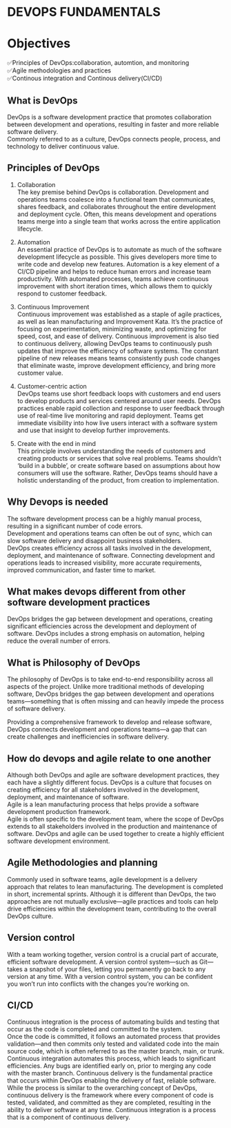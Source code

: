 # DEVOPS FUNDAMENTALS

# Objectives

✅Principles of DevOps:collaboration, automtion, and monitoring  
✅Agile methodologies and practices  
✅Continous integration and Continous delivery(CI/CD)

## What is DevOps

DevOps is a software development practice that promotes collaboration between development and operations, resulting in faster and more reliable software delivery.  
Commonly referred to as a culture, DevOps connects people, process, and technology to deliver continuous value.

## Principles of DevOps

1. Collaboration  
   The key premise behind DevOps is collaboration. Development and operations teams coalesce into a functional team that communicates, shares feedback, and collaborates throughout the entire development and deployment cycle. Often, this means development and operations teams merge into a single team that works across the entire application lifecycle.
2. Automation  
   An essential practice of DevOps is to automate as much of the software development lifecycle as possible. This gives developers more time to write code and develop new features. Automation is a key element of a CI/CD pipeline and helps to reduce human errors and increase team productivity. With automated processes, teams achieve continuous improvement with short iteration times, which allows them to quickly respond to customer feedback.
3. Continuous Improvement  
   Continuous improvement was established as a staple of agile practices, as well as lean manufacturing and Improvement Kata. It’s the practice of focusing on experimentation, minimizing waste, and optimizing for speed, cost, and ease of delivery. Continuous improvement is also tied to continuous delivery, allowing DevOps teams to continuously push updates that improve the efficiency of software systems. The constant pipeline of new releases means teams consistently push code changes that eliminate waste, improve development efficiency, and bring more customer value.
4. Customer-centric action  
   DevOps teams use short feedback loops with customers and end users to develop products and services centered around user needs. DevOps practices enable rapid collection and response to user feedback through use of real-time live monitoring and rapid deployment. Teams get immediate visibility into how live users interact with a software system and use that insight to develop further improvements.

5. Create with the end in mind  
   This principle involves understanding the needs of customers and creating products or services that solve real problems. Teams shouldn’t ‘build in a bubble’, or create software based on assumptions about how consumers will use the software. Rather, DevOps teams should have a holistic understanding of the product, from creation to implementation.

## Why Devops is needed

The software development process can be a highly manual process, resulting in a significant number of code errors.  
Development and operations teams can often be out of sync, which can slow software delivery and disappoint business stakeholders.  
 DevOps creates efficiency across all tasks involved in the development, deployment, and maintenance of software.
Connecting development and operations leads to increased visibility, more accurate requirements, improved communication, and faster time to market.

## What makes devops different from other software development practices

DevOps bridges the gap between development and operations, creating significant efficiencies across the development and deployment of software. DevOps includes a strong emphasis on automation, helping reduce the overall number of errors.

## What is Philosophy of DevOps

The philosophy of DevOps is to take end-to-end responsibility across all aspects of the project. Unlike more traditional methods of developing software, DevOps bridges the gap between development and operations teams—something that is often missing and can heavily impede the process of software delivery.

Providing a comprehensive framework to develop and release software, DevOps connects development and operations teams—a gap that can create challenges and inefficiencies in software delivery.

## How do devops and agile relate to one another

Although both DevOps and agile are software development practices, they each have a slightly different focus. DevOps is a culture that focuses on creating efficiency for all stakeholders involved in the development, deployment, and maintenance of software.  
 Agile is a lean manufacturing process that helps provide a software development production framework.  
Agile is often specific to the development team, where the scope of DevOps extends to all stakeholders involved in the production and maintenance of software. DevOps and agile can be used together to create a highly efficient software development environment.

## Agile Methodologies and planning

Commonly used in software teams, agile development is a delivery approach that relates to lean manufacturing. The development is completed in short, incremental sprints. Although it is different than DevOps, the two approaches are not mutually exclusive—agile practices and tools can help drive efficiencies within the development team, contributing to the overall DevOps culture.

## Version control

With a team working together, version control is a crucial part of accurate, efficient software development. A version control system—such as Git—takes a snapshot of your files, letting you permanently go back to any version at any time. With a version control system, you can be confident you won’t run into conflicts with the changes you’re working on.

## CI/CD

Continuous integration is the process of automating builds and testing that occur as the code is completed and committed to the system.  
 Once the code is committed, it follows an automated process that provides validation—and then commits only tested and validated code into the main source code, which is often referred to as the master branch, main, or trunk.  
 Continuous integration automates this process, which leads to significant efficiencies. Any bugs are identified early on, prior to merging any code with the master branch.
Continuous delivery is the fundamental practice that occurs within DevOps enabling the delivery of fast, reliable software.  
 While the process is similar to the overarching concept of DevOps, continuous delivery is the framework where every component of code is tested, validated, and committed as they are completed, resulting in the ability to deliver software at any time. Continuous integration is a process that is a component of continuous delivery.

